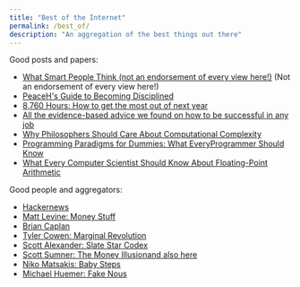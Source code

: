 ```yaml
---
title: "Best of the Internet"
permalink: /best_of/
description: "An aggregation of the best things out there"
---
```


Good posts and papers:
* [What Smart People Think (not an endorsement of every view here!)](https://medium.com/@pullnews/in-reality-a-new-worldview-just-for-you-ea72eeea04b1) (Not an endorsement of every view here!)
* [PeaceH's Guide to Becoming Disciplined](https://www.reddit.com/r/getdisciplined/comments/2dd7yh/advice_peacehs_guide_to_becoming_disciplined/)
* [8,760 Hours: How to get the most out of next year](https://alexvermeer.com/8760hours/)
* [All the evidence-based advice we found on how to be successful in any job](https://80000hours.org/career-guide/how-to-be-successful/)
* [Why Philosophers Should Care About Computational Complexity](https://arxiv.org/pdf/1108.1791.pdf)
* [Programming Paradigms for Dummies:  What EveryProgrammer Should Know](https://www.info.ucl.ac.be/~pvr/VanRoyChapter.pdf)
* [What Every Computer Scientist Should Know About Floating-Point Arithmetic](https://docs.oracle.com/cd/E19957-01/806-3568/ncg_goldberg.html)

Good people and aggregators:
* [Hackernews](https://news.ycombinator.com/)
* [Matt Levine: Money Stuff](https://www.bloomberg.com/opinion/authors/ARbTQlRLRjE/matthew-s-levine)
* [Brian Caplan](https://www.econlib.org/author/bcaplan/)
* [Tyler Cowen: Marginal Revolution](https://marginalrevolution.com/)
* [Scott Alexander: Slate Star Codex](https://slatestarcodex.com/)
* [Scott Sumner: The Money Illusion](https://www.themoneyillusion.com/)[and also here](https://www.econlib.org/author/ssumner/)
* [Niko Matsakis: Baby Steps](https://smallcultfollowing.com/babysteps/)
* [Michael Huemer: Fake Nous](https://fakenous.net/)